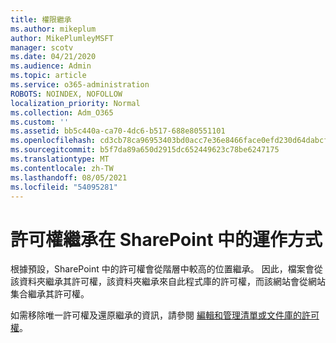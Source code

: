 ```yaml
---
title: 權限繼承
ms.author: mikeplum
author: MikePlumleyMSFT
manager: scotv
ms.date: 04/21/2020
ms.audience: Admin
ms.topic: article
ms.service: o365-administration
ROBOTS: NOINDEX, NOFOLLOW
localization_priority: Normal
ms.collection: Adm_O365
ms.custom: ''
ms.assetid: bb5c440a-ca70-4dc6-b517-688e80551101
ms.openlocfilehash: cd3cb78ca96953403bd0acc7e36e8466face0efd230d64dabcf055185c8ab12a
ms.sourcegitcommit: b5f7da89a650d2915dc652449623c78be6247175
ms.translationtype: MT
ms.contentlocale: zh-TW
ms.lasthandoff: 08/05/2021
ms.locfileid: "54095281"
---
```

# <a name="how-permissions-inheritance-works-in-sharepoint"></a>許可權繼承在 SharePoint 中的運作方式

根據預設，SharePoint 中的許可權會從階層中較高的位置繼承。 因此，檔案會從該資料夾繼承其許可權，該資料夾繼承來自此程式庫的許可權，而該網站會從網站集合繼承其許可權。
  
如需移除唯一許可權及還原繼承的資訊，請參閱 [編輯和管理清單或文件庫的許可權](https://go.microsoft.com/fwlink/?linkid=869946)。
  

